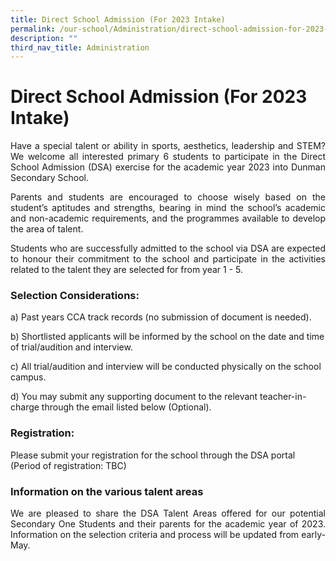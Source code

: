 ```yaml
---
title: Direct School Admission (For 2023 Intake)
permalink: /our-school/Administration/direct-school-admission-for-2023-intake/
description: ""
third_nav_title: Administration
---
```

# Direct School Admission (For 2023 Intake)

<p style="text-align: justify;">Have a special talent or ability in sports, aesthetics, leadership and STEM? We welcome all interested primary 6 students to participate in the Direct School Admission (DSA) exercise for the academic year 2023 into Dunman Secondary School.</p>

<p style="text-align: justify;">Parents and students are encouraged to choose wisely based on the student’s aptitudes and strengths, bearing in mind the school’s academic and non-academic requirements, and the programmes available to develop the area of talent.</p>

<p style="text-align: justify;">Students who are successfully admitted to the school via DSA are expected to honour their commitment to the school and participate in the activities related to the talent they are selected for from year 1 - 5.</p>


### Selection Considerations:

a) Past years CCA track records (no submission of document is needed).

b) Shortlisted applicants will be informed by the school on the date and time of trial/audition and interview.

c) All trial/audition and interview will be conducted physically on the school campus.

d) You may submit any supporting document to the relevant teacher-in-charge through the email listed below (Optional).

### Registration:

Please submit your registration for the school through the DSA portal (Period of registration: TBC)

### Information on the various talent areas

<p style="text-align: justify;">We are pleased to share the DSA Talent Areas offered for our potential Secondary One Students and their parents for the academic year of 2023. Information on the selection criteria and process will be updated from early-May.</p>